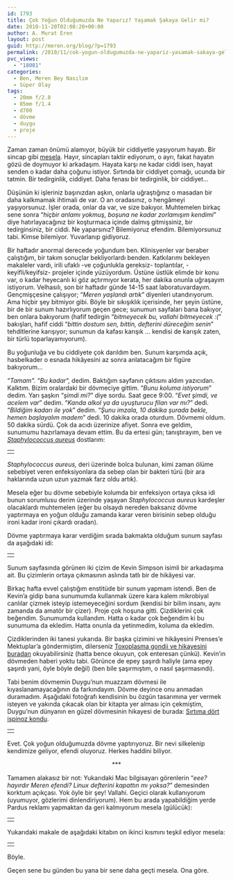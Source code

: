 ```yaml
---
id: 1793
title: Çok Yoğun Olduğumuzda Ne Yaparız? Yaşamak Şakaya Gelir mi?
date: 2010-11-20T02:08:20+00:00
author: A. Murat Eren
layout: post
guid: http://meren.org/blog/?p=1793
permalink: /2010/11/cok-yogun-oldugumuzda-ne-yapariz-yasamak-sakaya-gelir-mi/
pvc_views:
  - "18081"
categories:
  - Ben, Meren Bey Nasılım
  - Süper Olay
tags:
  - 20mm f/2.8
  - 85mm f/1.4
  - d700
  - dövme
  - duygu
  - proje
---
```

Zaman zaman önümü alamıyor, büyük bir ciddiyetle yaşıyorum hayatı. Bir sincap gibi [mesela](http://www.youtube.com/watch?v=uXQkuxQBsPA). Hayır, sincapları taktir ediyorum, o ayrı, fakat hayatın gözü de doymuyor ki arkadaşım. Hayata karşı ne kadar ciddi isen, hayat senden o kadar daha çoğunu istiyor. Sırtında bir ciddiyet çomağı, ucunda bir tatmin. Bir tedirginlik, ciddiyet. Daha fenası bir tedirginlik, bir ciddiyet&#8230;

Düşünün ki işleriniz başınızdan aşkın, onlarla uğraştığınız o masadan bir daha kalkmamak ihtimali de var. O an oradasınız, o hengâmeyi yaşıyorsunuz. İşler orada, onlar da var, ve size bakıyor. Muhtemelen birkaç sene sonra &#8220;_hiçbir anlamı yokmuş, boşuna ne kadar zorlamışım kendimi_&#8221; diye hatırlayacağınız bir koşturmaca içinde dalmış gitmişsiniz, bir tedirginsiniz, bir ciddi. Ne yaparsınız? Bilemiyoruz efendim. Bilemiyorsunuz tabi. Kimse bilemiyor. Yuvarlanıp gidiyoruz.

Bir haftadır anormal derecede yoğundum ben. Klinisyenler var beraber çalıştığım, bir takım sonuçlar bekliyorlardı benden. Katkılarımı bekleyen makaleler vardı, irili ufaklı -ve çoğunlukla gereksiz- toplantılar, -keyifli/keyifsiz- projeler içinde yüzüyordum. Üstüne üstlük elimde bir konu var, o kadar heyecanlı ki göz açtırmıyor kerata, her dakika onunla uğraşayım istiyorum. Velhasılı, son bir haftadır günde 14-15 saat laboratuvardayım. Gençmişçesine çalışıyor; &#8220;_Meren yaşlandı artık_&#8221; diyenleri utandırıyorum. Ama hiçbir şey bitmiyor gibi. Böyle bir sıkışıklık içerisinde, her şeyin üstüne, bir de bir sunum hazırlıyorum geçen gece; sunumun sayfaları bana bakıyor, ben onlara bakıyorum (hafif tedirgin &#8220;_bitmeyecek bu, vallahi bitmeyecek :(_&#8221; bakışları, hafif ciddi &#8220;_bittin dostum sen, bittin, defterini düreceğim senin_&#8221; tehditlerine karışıyor; sunumun da kafası karışık &#8230; kendisi de karışık zaten, bir türlü toparlayamıyorum).

Bu yoğunluğa ve bu ciddiyete çok darıldım ben. Sunum karşımda açık, hasbelkader o esnada hikâyesini az sonra anlatacağım bir figüre bakıyorum&#8230;

&#8220;_Tamam&#8221;. &#8220;Bu kadar_&#8220;, dedim. Baktığım sayfanın çıktısını aldım yazıcıdan. Kalktım. Bizim oralardaki bir dövmeciye gittim. &#8220;_Bunu koluma istiyorum_&#8221; dedim. Yarı şaşkın &#8220;_şimdi mi?_&#8221; diye sordu. Saat gece 9:00. &#8220;_Evet şimdi, ve acelem var_&#8221; dedim. &#8220;_Kanda alkol ya da uyuşturucu filan var mı?_&#8221; dedi. &#8220;_Bildiğim kadarı ile yok_&#8221; dedim. &#8220;_Şunu imzala, 10 dakika şurada bekle, hemen başlayalım madem_&#8221; dedi. 10 dakika orada oturdum. Dövmemi oldum. 50 dakika sürdü. Çok da acıdı üzerinize afiyet. Sonra eve geldim, sunumumu hazırlamaya devam ettim. Bu da ertesi gün; tanıştırayım, ben ve [_Staphylococcus aureus_](http://en.wikipedia.org/wiki/Staphylococcus_aureus) dostlarım:

<table width="100%" border="0">
  <tr>
    <td align="center">
      <img alt="" src="http://meren.org/wp-content/gallery/dovme-vesaire/meren-tattoo-4.jpg" border="0" />
    </td>
  </tr>
</table>

_Staphylococcus aureus,_ deri üzerinde bolca bulunan, kimi zaman ölüme sebebiyet veren enfeksiyonlara da sebep olan bir bakteri türü (bir ara haklarında uzun uzun yazmak farz oldu artık).

Mesela eğer bu dövme sebebiyle kolumda bir enfeksiyon ortaya çıksa idi bunun sorumlusu derim üzerinde yaşayan _Staphylococcus aureus_ kardeşler olacaklardı muhtemelen (eğer bu olsaydı nereden baksanız dövme yaptırmaya en yoğun olduğu zamanda karar veren birisinin sebep olduğu ironi kadar ironi çıkardı oradan).

Dövme yaptırmaya karar verdiğim sırada bakmakta olduğum sunum sayfası da aşağıdaki idi:

<table width="100%" border="0">
  <tr>
    <td align="center">
      <img alt="" src="http://meren.org/wp-content/gallery/dovme-vesaire/meren-tattoo-1.jpg" border="0" />
    </td>
  </tr>
</table>

Sunum sayfasında görünen iki çizim de Kevin Simpson isimli bir arkadaşıma ait. Bu çizimlerin ortaya çıkmasının aslında tatlı bir de hikâyesi var.

Birkaç hafta evvel çalıştığım enstitüde bir sunum yapmam istendi. Ben de Kevin&#8217;a gidip bana sunumumda kullanmak üzere kara kalem mikrobiyal canlılar çizmek isteyip istemeyeceğini sordum (kendisi bir bilim insanı, aynı zamanda da amatör bir çizer). Proje çok hoşuna gitti. Çizdiklerini çok beğendim. Sunumumda kullandım. Hatta o kadar çok beğendim ki bu sunumuma da ekledim. Hatta onunla da yetinmedim, koluma da ekledim.

Çizdiklerinden iki tanesi yukarıda. Bir başka çizimini ve hikâyesini Prenses&#8217;e Mektuplar&#8217;a göndermiştim, dilerseniz [Toxoplasma gondii ve hikayesini buradan](http://www.prensesemektuplar.com/2010/08/parazitler-aski-ugruna-olen-sicanlar-ve-biz.html) okuyabilirsiniz (hatta bence okuyun, çok enteresan çünkü). Kevin&#8217;ın dövmeden haberi yoktu tabi. Görünce de epey şaşırdı haliyle (ama epey şaşırdı yani, öyle böyle değil) (ben bile şaşırmıştım, o nasıl şaşırmasındı).

Tabi benim dövmemin Duygu&#8217;nun muazzam dövmesi ile kıyaslanamayacağının da farkındayım. Dövme deyince onu anmadan duramadım. Aşağıdaki fotoğrafı kendisinin bu özgün tasarımına yer vermek isteyen ve yakında çıkacak olan bir kitapta yer alması için çekmiştim, Duygu&#8217;nun dünyanın en güzel dövmesinin hikayesi de burada: [Sırtıma dört ispinoz kondu](http://www.biyolokum.com/2009/10/sirtima-dort-ispinoz-kondu/).

<table width="100%" border="0">
  <tr>
    <td align="center">
      <img alt="" src="http://meren.org/wp-content/gallery/dovme-vesaire/tattoo-2.jpg" border="0" />
    </td>
  </tr>
</table>

<p style="text-align: left;">
  Evet. Çok yoğun olduğumuzda dövme yaptırıyoruz. Bir nevi silkelenip kendimize geliyor, efendi oluyoruz. Herkes haddini biliyor.
</p>

<p style="text-align: center;">
  ***
</p>

Tamamen alakasız bir not: Yukarıdaki Mac bilgisayarı görenlerin &#8220;_eee? hayırdır Meren efendi? Linux defterini kapattın mı yoksa?_&#8221; demesinden korktum açıkçası. Yok öyle bir şey! Vallahi. Geçici olarak kullanıyorum (uyumuyor, gözlerimi dinlendiriyorum). Hem bu arada yapabildiğim yerde Pardus reklamı yapmaktan da geri kalmıyorum mesela (gülücük):

<table width="100%" border="0">
  <tr>
    <td align="center">
      <img alt="" src="http://meren.org/wp-content/gallery/dovme-vesaire/03.jpg" border="0" />
    </td>
  </tr>
</table>

Yukarıdaki makale de aşağıdaki kitabın on ikinci kısmını teşkil ediyor mesela:

<table width="100%" border="0">
  <tr>
    <td align="center">
      <img alt="" src="http://meren.org/wp-content/gallery/dovme-vesaire/01.jpg" border="0" />
    </td>
  </tr>
</table>

Böyle.

Geçen sene bu günden bu yana bir sene daha geçti mesela. Ona göre.